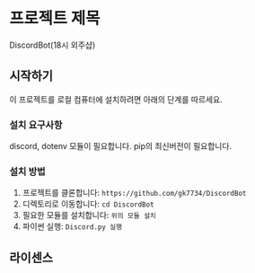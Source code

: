 # 프로젝트 제목

DiscordBot(18시 외주샵)

## 시작하기

이 프로젝트를 로컬 컴퓨터에 설치하려면 아래의 단계를 따르세요.

### 설치 요구사항

discord, dotenv 모듈이 필요합니다.
pip의 최신버전이 필요합니다.

### 설치 방법

1. 프로젝트를 클론합니다: `https://github.com/gk7734/DiscordBot`
2. 디렉토리로 이동합니다: `cd DiscordBot`
3. 필요한 모듈를 설치합니다: `위의 모듈 설치`
4. 파이썬 실행: `Discord.py 실행`


## 라이센스

